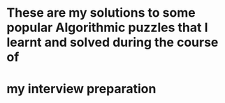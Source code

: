 # These are my solutions to some popular Algorithmic puzzles that I learnt and solved during the course of 
# my interview preparation
